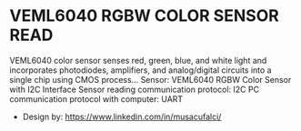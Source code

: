 # VEML6040 RGBW COLOR SENSOR READ

VEML6040 color sensor senses red, green, blue, and white light and incorporates photodiodes, amplifiers, and analog/digital circuits into a single chip using CMOS process...
Sensor: VEML6040 RGBW Color Sensor with I2C Interface
Sensor reading communication protocol: I2C
PC communication protocol with computer: UART

- Design by: https://www.linkedin.com/in/musacufalci/
